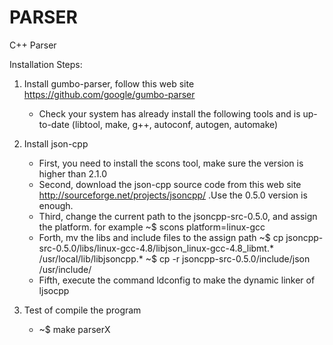 PARSER
======

C++ Parser


Installation Steps:

1. Install gumbo-parser, follow this web site https://github.com/google/gumbo-parser
	* Check your system has already install the following tools and is up-to-date
		(libtool, make, g++, autoconf, autogen, automake)
2. Install json-cpp
	* First, you need to install the scons tool, make sure the version is higher than 2.1.0
	* Second, download the json-cpp source code from this web site http://sourceforge.net/projects/jsoncpp/
		.Use the 0.5.0 version is enough.
	* Third, change the current path to the jsoncpp-src-0.5.0, and assign the platform. for example
		~$ scons platform=linux-gcc
	* Forth, mv the libs and include files to the assign path
		~$ cp jsoncpp-src-0.5.0/libs/linux-gcc-4.8/libjson_linux-gcc-4.8_libmt.* /usr/local/lib/libjsoncpp.*
		~$ cp -r jsoncpp-src-0.5.0/include/json /usr/include/
	* Fifth, execute the command ldconfig to make the dynamic linker of ljsocpp

3. Test of compile the program
	* ~$ make parserX
